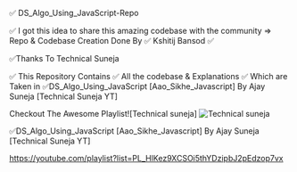
✅ DS_Algo_Using_JavaScript-Repo 

✅ I got this idea to share this amazing codebase with the community
=> Repo & Codebase Creation Done By ✅ Kshitij Bansod ✅

✅Thanks To Technical Suneja 

✅ This Repository Contains 
✅ All the codebase & Explanations 
✅ Which are Taken in 
✅DS_Algo_Using_JavaScript [Aao_Sikhe_Javascript] By  Ajay Suneja [Technical Suneja YT]


Checkout The Awesome Playlist![Technical suneja]
![Technical suneja](https://user-images.githubusercontent.com/63043352/133595175-00397bdd-47d1-4595-9a5b-d3e2d97ee77d.PNG)




✅DS_Algo_Using_JavaScript [Aao_Sikhe_Javascript] By  Ajay Suneja [Technical Suneja YT]

https://youtube.com/playlist?list=PL_HlKez9XCSOi5thYDzipbJ2pEdzop7vx





